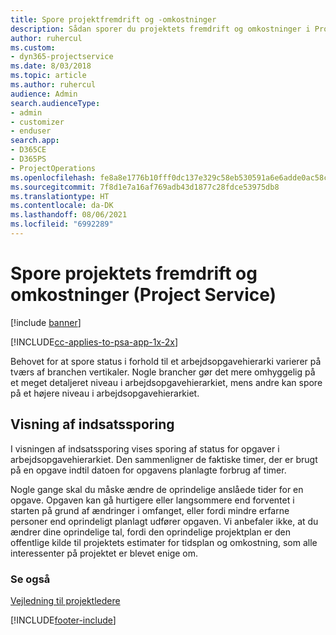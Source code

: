 ```yaml
---
title: Spore projektfremdrift og -omkostninger
description: Sådan sporer du projektets fremdrift og omkostninger i Project Service
author: ruhercul
ms.custom:
- dyn365-projectservice
ms.date: 8/03/2018
ms.topic: article
ms.author: ruhercul
audience: Admin
search.audienceType:
- admin
- customizer
- enduser
search.app:
- D365CE
- D365PS
- ProjectOperations
ms.openlocfilehash: fe8a8e1776b10fff0dc137e329c58eb530591a6e6adde0ac58ca83d323c5da4f
ms.sourcegitcommit: 7f8d1e7a16af769adb43d1877c28fdce53975db8
ms.translationtype: HT
ms.contentlocale: da-DK
ms.lasthandoff: 08/06/2021
ms.locfileid: "6992289"
---
```

# <a name="track-project-progress-and-cost-project-service"></a>Spore projektets fremdrift og omkostninger (Project Service)

[!include [banner](../includes/psa-now-project-operations.md)]

[!INCLUDE[cc-applies-to-psa-app-1x-2x](../includes/cc-applies-to-psa-app-1x-2x.md)]

Behovet for at spore status i forhold til et arbejdsopgavehierarki varierer på tværs af branchen vertikaler. Nogle brancher gør det mere omhyggelig på et meget detaljeret niveau i arbejdsopgavehierarkiet, mens andre kan spore på et højere niveau i arbejdsopgavehierarkiet.  
  
## <a name="effort-tracking-view"></a>Visning af indsatssporing  
I visningen af indsatssporing vises sporing af status for opgaver i arbejdsopgavehierarkiet. Den sammenligner de faktiske timer, der er brugt på en opgave indtil datoen for opgavens planlagte forbrug af timer.  
  
Nogle gange skal du måske ændre de oprindelige anslåede tider for en opgave. Opgaven kan gå hurtigere eller langsommere end forventet i starten på grund af ændringer i omfanget, eller fordi mindre erfarne personer end oprindeligt planlagt udfører opgaven. Vi anbefaler ikke, at du ændrer dine oprindelige tal, fordi den oprindelige projektplan er den offentlige kilde til projektets estimater for tidsplan og omkostning, som alle interessenter på projektet er blevet enige om.  
  
### <a name="see-also"></a>Se også  
 [Vejledning til projektledere](../psa/project-manager-guide.md)


[!INCLUDE[footer-include](../includes/footer-banner.md)]